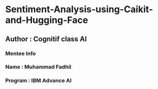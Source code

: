 # Sentiment-Analysis-using-Caikit-and-Hugging-Face
## Author : Cognitif class AI
### Mentee Info
### Name : Muhammad Fadhil
### Program : IBM Advance AI

